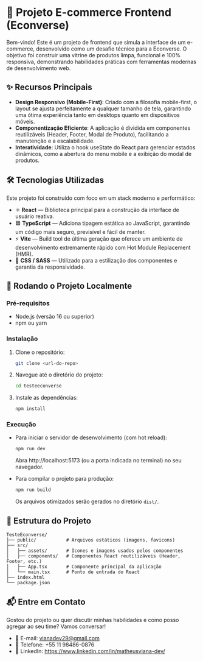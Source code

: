 # 🛒 Projeto E-commerce Frontend (Econverse)

Bem-vindo!
Este é um projeto de frontend que simula a interface de um e-commerce, desenvolvido como um desafio técnico para a Econverse.
O objetivo foi construir uma vitrine de produtos limpa, funcional e 100% responsiva, demonstrando habilidades práticas com ferramentas modernas de desenvolvimento web.

## ✨ Recursos Principais
- **Design Responsivo (Mobile-First)**: Criado com a filosofia mobile-first, o layout se ajusta perfeitamente a qualquer tamanho de tela, garantindo uma ótima experiência tanto em desktops quanto em dispositivos móveis.
- **Componentização Eficiente**: A aplicação é dividida em componentes reutilizáveis (Header, Footer, Modal de Produto), facilitando a manutenção e a escalabilidade.
- **Interatividade**: Utiliza o hook useState do React para gerenciar estados dinâmicos, como a abertura do menu mobile e a exibição do modal de produtos.

## 🛠️ Tecnologias Utilizadas
Este projeto foi construído com foco em um stack moderno e performático:
- ⚛️ **React** — Biblioteca principal para a construção da interface de usuário reativa.
- 🟦 **TypeScript** — Adiciona tipagem estática ao JavaScript, garantindo um código mais seguro, previsível e fácil de manter.
- ⚡ **Vite** — Build tool de última geração que oferece um ambiente de desenvolvimento extremamente rápido com Hot Module Replacement (HMR).
- 🎨 **CSS / SASS** — Utilizado para a estilização dos componentes e garantia da responsividade.

## 🚀 Rodando o Projeto Localmente
### Pré-requisitos
- Node.js (versão 16 ou superior)
- npm ou yarn

### Instalação
1. Clone o repositório:
   ```bash
   git clone <url-do-repo>
   ```

2. Navegue até o diretório do projeto:
   ```bash
   cd testeeconverse
   ```

3. Instale as dependências:
   ```bash
   npm install
   ```

### Execução
- Para iniciar o servidor de desenvolvimento (com hot reload):
  ```bash
  npm run dev
  ```
  Abra http://localhost:5173 (ou a porta indicada no terminal) no seu navegador.

- Para compilar o projeto para produção:
  ```bash
  npm run build
  ```
  Os arquivos otimizados serão gerados no diretório `dist/`.

## 📂 Estrutura do Projeto
```
TesteEconverse/
├── public/           # Arquivos estáticos (imagens, favicons)
├── src/
│   ├── assets/       # Ícones e imagens usados pelos componentes
│   ├── components/   # Componentes React reutilizáveis (Header, Footer, etc.)
│   ├── App.tsx       # Componente principal da aplicação
│   └── main.tsx      # Ponto de entrada do React
├── index.html
└── package.json
```

## 📬 Entre em Contato
Gostou do projeto ou quer discutir minhas habilidades e como posso agregar ao seu time?
Vamos conversar!
- 📧 E-mail: vianadev29@gmail.com
- 📱 Telefone: +55 11 98486-0876
- 💼 LinkedIn: https://www.linkedin.com/in/matheusviana-dev/
